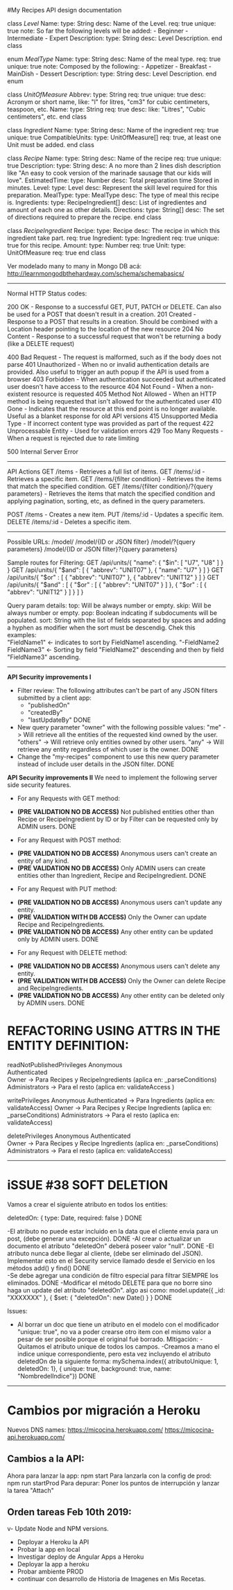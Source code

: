 #My Recipes API design documentation

class *Level*
    Name:
        type: String
        desc: Name of the Level.
        req: true
        unique: true
        note: So far the following levels will be added:
            - Beginner
            - Intermediate
            - Expert
    Description:
        type: String
        desc: Level Description.
end class

enum *MealType*
     Name:
        type: String
        desc: Name of the meal type.
        req: true
        unique: true
        note: Composed by the following:
            - Appetizer
            - Breakfast
            - MainDish
            - Dessert
    Description:
        type: String
        desc: Level Description.
end enum

class *UnitOfMeasure*
    Abbrev:
        type: String
        req: true
        unique: true
        desc: Acronym or short name, like: "l" for litres, "cm3" for cubic centimeters, teaspoon, etc.
    Name:
        type: String
        req: true
        desc: like: "Litres", "Cubic centimeters", etc.
end class

class *Ingredient*
    Name: 
        type: String
        desc: Name of the ingredient
        req: true
        unique: true
    CompatibleUnits:
        type: UnitOfMeasure[]
        req: true, at least one Unit must be added.
end class

class *Recipe*
    Name: 
        type: String
        desc: Name of the recipe
        req: true
        unique: true
    Description: 
        type: String
        desc: A no more than 2 lines dish description like "An easy to cook version of the marinade sausage that our kids will love".
    EstimatedTime: 
        type: Number
        desc: Total preparation time Stored in minutes. 
    Level:
        type: Level
        desc: Represent the skill level required for this preparation.
    MealType:
        type: MealType
        desc: The type of meal this recipe is.
    Ingredients: 
        type: RecipeIngredient[]
        desc: List of ingredientes and amount of each one as other details.
    Directions:
        type: String[]
        desc: The set of directions required to prepare the recipe.
end class

class *RecipeIngredient*
    Recipe:
        type: Recipe
        desc: The recipe in which this ingredient take part.
        req: true
    Ingredient:
        type: Ingredient
        req: true
        unique: true for this recipe.
    Amount:
        type: Number
        req: true
    Unit:
        type: UnitOfMeasure
        req: true
end class


Ver modelado many to many in Mongo DB acá: http://learnmongodbthehardway.com/schema/schemabasics/

-------------------------------------------------------
Normal HTTP Status codes:

200 OK - Response to a successful GET, PUT, PATCH or DELETE. Can also be used for a POST that doesn't result in a creation.
201 Created - Response to a POST that results in a creation. Should be combined with a Location header pointing to the location of the new resource
204 No Content - Response to a successful request that won't be returning a body (like a DELETE request)

400 Bad Request - The request is malformed, such as if the body does not parse
401 Unauthorized - When no or invalid authentication details are provided. Also useful to trigger an auth popup if the API is used from a browser
403 Forbidden - When authentication succeeded but authenticated user doesn't have access to the resource
404 Not Found - When a non-existent resource is requested
405 Method Not Allowed - When an HTTP method is being requested that isn't allowed for the authenticated user
410 Gone - Indicates that the resource at this end point is no longer available. Useful as a blanket response for old API versions
415 Unsupported Media Type - If incorrect content type was provided as part of the request
422 Unprocessable Entity - Used for validation errors
429 Too Many Requests - When a request is rejected due to rate limiting

500 Internal Server Error

-------------------------------------------------------------------
API Actions
GET /items - Retrieves a full list of items.
GET /items/:id - Retrieves a specific item.
GET /items/{filter condition} - Retrieves the items that match the specified condition.
GET /items/{filter condition}/?{query parameters} - Retrieves the items that match the specified condition and applying pagination, sorting, etc, as defined in the query parameters.


POST /items - Creates a new item.
PUT /items/:id - Updates a specific item.
DELETE /items/:id - Deletes a specific item.

------------------------------------------------------------

Possible URLs:
            /model/
            /model/{ID or JSON filter}
            /model/?{query parameters}
            /model/{ID or JSON filter}?{query parameters}


Sample routes for Filtering:
GET /api/units/{ "name": { "$in": [ "U7", "U8" ] } }
GET /api/units/{ "$and": [ { "abbrev": "UNIT07" }, { "name": "U7" } ] }
GET /api/units/{ "$or" : [ { "abbrev": "UNIT07" }, { "abbrev": "UNIT12" } ] }
GET /api/units/{ "$and" : [ { "$or" : [ { "abbrev": "UNIT07" } ] },  { "$or" : [ { "abbrev": "UNIT12" } ] } ] }

Query param details:
top: Will be always number or empty.
skip: Will be always number or empty.
pop: Boolean indcating if subdocuments will be populated.
sort: String with the list of fields separated by spaces and adding a hyphen as modifier when the sort must be descendig.
    Chek this examples:   
        "FieldName1"  <- indicates to sort by FieldName1 ascending.
        "-FieldName2 FieldName3" <- Sorting by field "FieldName2" descending and then by field "FieldName3" ascending. 

-------------------------------------------------------------------------------------------------------------

**API Security improvements I**

- Filter review: The following attributes can't be part of any JSON filters submitted by a client app:
    - "publishedOn"
    - "createdBy"
    - "lastUpdateBy"
DONE
- New query parameter "owner" with the following possible values:
    "me" -> Will retrieve all the entities of the requested kind owned by the user.
    "others" -> Will retrieve only entities owned by other users.
    "any" -> Will retrieve any entity regardless of which user is the owner.
DONE
- Change the "my-recipes" component to use this new query parameter instead of include user details in the JSON filter.
DONE

**API Security improvements II**
We need to implement the following server side security features.

 - For any Requests with GET method:
  + **(PRE  VALIDATION NO DB ACCESS)** Not published entities other than Recipe or RecipeIngredient by ID or by Filter can be requested only by ADMIN users.
    DONE
 - For any Request with POST method:
  + **(PRE  VALIDATION NO DB ACCESS)** Anonymous users can't create an entity of any kind.
  + **(PRE  VALIDATION NO DB ACCESS)** Only ADMIN users can create entities other than Ingredient, Recipe and RecipeIngredient.
    DONE
 - For any Request with PUT method:
  + **(PRE  VALIDATION NO DB ACCESS)** Anonymous users can't update any entity.
  + **(PRE  VALIDATION WITH DB ACCESS)** Only the Owner can update Recipe and RecipeIngredients.
  + **(PRE  VALIDATION NO DB ACCESS)** Any other entity can be updated only by ADMIN users.
    DONE
 - For any Request with DELETE method:
  + **(PRE  VALIDATION NO DB ACCESS)** Anonymous users can't delete any entity.
  + **(PRE  VALIDATION WITH DB ACCESS)** Only the Owner can delete Recipe and RecipeIngredients.
  + **(PRE  VALIDATION NO DB ACCESS)** Any other entity can be deleted only by ADMIN users.
    DONE

REFACTORING USING ATTRS IN THE ENTITY DEFINITION:
====================================================
readNotPublishedPrivileges
  Anonymous         
  Authenticated     
  Owner			    -> Para Recipes y RecipeIngredients 
	(aplica en: _parseConditions)
  Administrators	-> Para el resto 
	(aplica en: validateAccess )

writePrivileges
  Anonymous
  Authenticated		-> Para Ingredients
    (aplica en: validateAccess)
  Owner			    -> Para Recipes y Recipe Ingredients
    (aplica en: _parseConditions)
  Administrators	-> Para el resto
    (aplica en: validateAccess)

deletePrivileges
  Anonymous
  Authenticated		
  Owner			-> Para Recipes y Recipe Ingredients
    (aplica en: _parseConditions)
  Administrators	-> Para el resto
    (aplica en: validateAccess)

-------------------------------------------------------------------------------------------------------------

iSSUE #38 SOFT DELETION
========================

Vamos a crear el siguiente atributo en todos los entities:

deletedOn: { type: Date, required: false }
    DONE

-El atributo no puede estar incluido en la data que el cliente envia para un post, (debe generar una excepción).
    DONE
-Al crear o actualizar un documento el atributo "deletedOn" deberá poseer valor "null".
    DONE
-El atributo nunca debe llegar al cliente, (debe ser eliminado del JSON).
Implementar esto en el Security service llamado desde el Servicio en los métodos add() y find()
    DONE    
-Se debe agregar una condición de filtro especial para filtrar SIEMPRE los eliminados.
    DONE
-Modificar el método DELETE para que no borre sino haga un update del atributo "deletedOn".
    algo asi como:  model.update({ _id: "XXXXXXX" }, { $set: { "deletedOn": new Date() } }
    DONE

Issues:
- Al borrar un doc que tiene un atributo en el modelo con el modificador "unique: true", no va a poder crearse otro item
con el mismo valor a pesar de ser posible porque el original fué borrado.
MItigación:
    -Quitamos el atributo unique de todos los campos.
    -Creamos a mano el indice unique correspondiente, pero esta vez incluyendo el atributo deletedOn de la siguiente forma:
        mySchema.index({ atributoUnique: 1, deletedOn: 1}, { unique: true, background: true, name: "NombredelIndice"})
    DONE

-----------------------------------------------------------------------
Cambios por migración a Heroku
================================

Nuevos DNS names:
https://micocina.herokuapp.com/
https://micocina-api.herokuapp.com/

Cambios a la API:
-----------------
Ahora para lanzar la app:
    npm start
Para lanzarla con la  config de prod:
    npm run startProd
Para depurar:
    Poner los puntos de interrupción y lanzar la tarea "Attach"

Orden tareas Feb 10th 2019:
-----------------------
v- Update Node and NPM versions.
 - Deployar a Heroku la API
 - Probar la app en local
 - Investigar deploy de Angular Apps a Heroku
 - Deployar la app a heroku
 - Probar ambiente PROD
 - continuar con desarrollo de Historia de Imagenes en Mis Recetas.